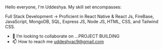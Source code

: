 
Hello everyone, I'm Uddeshya. My skill set encompasses:

Full Stack Development -> Proficient in React Native & React Js, FireBase,  JavaScript, MongoDB, SQL, Express JS, Node JS, HTML, CSS, and Tailwind CSS.
- 💞️ I’m looking to collaborate on ...PROJECT BUILDING
- 📫 How to reach me uddeshyac9@gmail.com

<!---
uddeshyac9/uddeshyac9 is a ✨ special ✨ repository because its `README.md` (this file) appears on your GitHub profile.
You can click the Preview link to take a look at your changes.
--->
